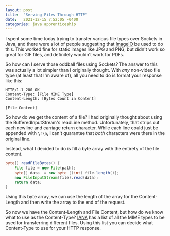 ```yaml
---
layout: post
title:  "Serving Files Through HTTP"
date:   2021-12-15 7:52:05 -0400
categories: java apprenticeship
---
```


I spent some time today trying to transfer various file types over Sockets
in Java, and there were a lot of people suggesting that [ImageIO][ImageIO] 
be used to do this. This worked fine for static images like JPG and PNG, 
but didn't work so great for GIF files, and definitely wouldn't work for PDFs.

So how can I serve those oddball files using Sockets? The answer to this 
was actually a lot simpler than I originally thought. With _any_ non-video 
file type (at least that I'm aware of), all you need to do is format your 
response like this:

````
HTTP/1.1 200 OK
Content-Type: [File MIME Type]
Content-Length: [Bytes Count in Content]

[File Content]
````

So how do we get the content of a file? I had originally thought about
using the BufferedInputStream's readLine method. Unfortunately, that strips 
out each newline and carriage return character. While each line could just
be appended with `\r\n`, I can't guarantee that _both_ characters were there
in the original line.

Instead, what I decided to do is fill a byte array with the entirety of the 
file content.

````java
byte[] readFileBytes() {
    File file = new File(path);
    byte[] data  = new byte [(int) file.length()];
    new FileInputStream(file).read(data);
    return data;
}
````

Using this byte array, we can use the length of the array for the 
Content-Length and then write the array to the end of the request.

So now we have the Content-Length and File Content, but how do we know what
to use as the Content-Type? [IANA][mime-types] has a list of all the MIME 
types to be used for transferring different files. Using this list you can 
decide what Content-Type to use for your HTTP response.

[ImageIO]: https://docs.oracle.com/javase/7/docs/api/javax/imageio/ImageIO.html
[mime-types]: https://www.iana.org/assignments/media-types/media-types.xhtml
